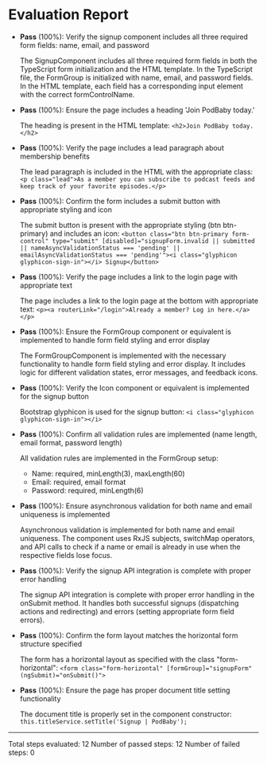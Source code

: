 # Evaluation Report

- **Pass** (100%): Verify the signup component includes all three required form fields: name, email, and password
  
  The SignupComponent includes all three required form fields in both the TypeScript form initialization and the HTML template. In the TypeScript file, the FormGroup is initialized with name, email, and password fields. In the HTML template, each field has a corresponding input element with the correct formControlName.

- **Pass** (100%): Ensure the page includes a heading 'Join PodBaby today.'
  
  The heading is present in the HTML template: `<h2>Join PodBaby today.</h2>`

- **Pass** (100%): Verify the page includes a lead paragraph about membership benefits
  
  The lead paragraph is included in the HTML with the appropriate class: `<p class="lead">As a member you can subscribe to podcast feeds and keep track of your favorite episodes.</p>`

- **Pass** (100%): Confirm the form includes a submit button with appropriate styling and icon
  
  The submit button is present with the appropriate styling (btn btn-primary) and includes an icon: `<button class="btn btn-primary form-control" type="submit" [disabled]="signupForm.invalid || submitted || nameAsyncValidationStatus === 'pending' || emailAsyncValidationStatus === 'pending'"><i class="glyphicon glyphicon-sign-in"></i> Signup</button>`

- **Pass** (100%): Verify the page includes a link to the login page with appropriate text
  
  The page includes a link to the login page at the bottom with appropriate text: `<p><a routerLink="/login">Already a member? Log in here.</a></p>`

- **Pass** (100%): Ensure the FormGroup component or equivalent is implemented to handle form field styling and error display
  
  The FormGroupComponent is implemented with the necessary functionality to handle form field styling and error display. It includes logic for different validation states, error messages, and feedback icons.

- **Pass** (100%): Verify the Icon component or equivalent is implemented for the signup button
  
  Bootstrap glyphicon is used for the signup button: `<i class="glyphicon glyphicon-sign-in"></i>`

- **Pass** (100%): Confirm all validation rules are implemented (name length, email format, password length)
  
  All validation rules are implemented in the FormGroup setup:
  - Name: required, minLength(3), maxLength(60)
  - Email: required, email format
  - Password: required, minLength(6)

- **Pass** (100%): Ensure asynchronous validation for both name and email uniqueness is implemented
  
  Asynchronous validation is implemented for both name and email uniqueness. The component uses RxJS subjects, switchMap operators, and API calls to check if a name or email is already in use when the respective fields lose focus.

- **Pass** (100%): Verify the signup API integration is complete with proper error handling
  
  The signup API integration is complete with proper error handling in the onSubmit method. It handles both successful signups (dispatching actions and redirecting) and errors (setting appropriate form field errors).

- **Pass** (100%): Confirm the form layout matches the horizontal form structure specified
  
  The form has a horizontal layout as specified with the class "form-horizontal": `<form class="form-horizontal" [formGroup]="signupForm" (ngSubmit)="onSubmit()">`

- **Pass** (100%): Ensure the page has proper document title setting functionality
  
  The document title is properly set in the component constructor: `this.titleService.setTitle('Signup | PodBaby');`

---

Total steps evaluated: 12
Number of passed steps: 12
Number of failed steps: 0